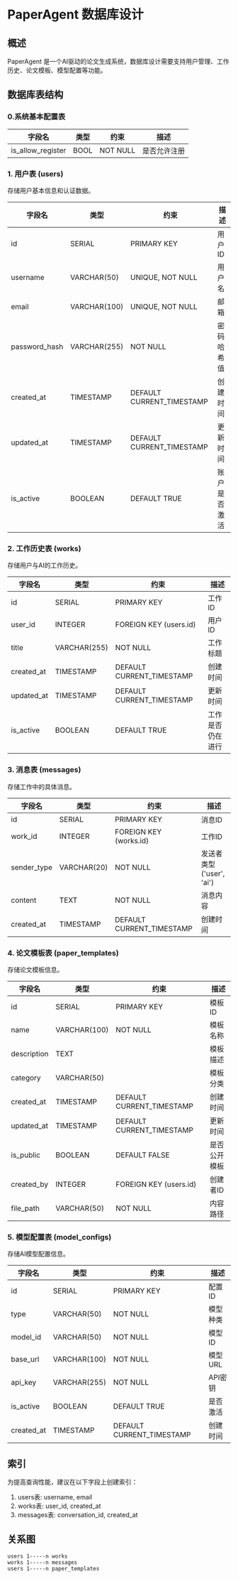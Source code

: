 # PaperAgent 数据库设计

## 概述

PaperAgent 是一个AI驱动的论文生成系统，数据库设计需要支持用户管理、工作历史、论文模板、模型配置等功能。

## 数据库表结构

### 0.系统基本配置表

| 字段名            | 类型 | 约束     | 描述         |
| ----------------- | ---- | -------- | ------------ |
| is_allow_register | BOOL | NOT NULL | 是否允许注册 |

### 1. 用户表 (users)

存储用户基本信息和认证数据。

| 字段名 | 类型 | 约束 | 描述 |
|-------|------|-----|-----|
| id | SERIAL | PRIMARY KEY | 用户ID |
| username | VARCHAR(50) | UNIQUE, NOT NULL | 用户名 |
| email | VARCHAR(100) | UNIQUE, NOT NULL | 邮箱 |
| password_hash | VARCHAR(255) | NOT NULL | 密码哈希值 |
| created_at | TIMESTAMP | DEFAULT CURRENT_TIMESTAMP | 创建时间 |
| updated_at | TIMESTAMP | DEFAULT CURRENT_TIMESTAMP | 更新时间 |
| is_active | BOOLEAN | DEFAULT TRUE | 账户是否激活 |

### 2. 工作历史表 (works)

存储用户与AI的工作历史。

| 字段名 | 类型 | 约束 | 描述 |
|-------|------|-----|-----|
| id | SERIAL | PRIMARY KEY | 工作ID |
| user_id | INTEGER | FOREIGN KEY (users.id) | 用户ID |
| title | VARCHAR(255) | NOT NULL | 工作标题 |
| created_at | TIMESTAMP | DEFAULT CURRENT_TIMESTAMP | 创建时间 |
| updated_at | TIMESTAMP | DEFAULT CURRENT_TIMESTAMP | 更新时间 |
| is_active | BOOLEAN | DEFAULT TRUE | 工作是否仍在进行 |

### 3. 消息表 (messages)

存储工作中的具体消息。

| 字段名 | 类型 | 约束 | 描述 |
|-------|------|-----|-----|
| id | SERIAL | PRIMARY KEY | 消息ID |
| work_id | INTEGER | FOREIGN KEY (works.id) | 工作ID |
| sender_type | VARCHAR(20) | NOT NULL | 发送者类型('user', 'ai') |
| content | TEXT | NOT NULL | 消息内容 |
| created_at | TIMESTAMP | DEFAULT CURRENT_TIMESTAMP | 创建时间 |

### 4. 论文模板表 (paper_templates)

存储论文模板信息。

| 字段名 | 类型 | 约束 | 描述 |
|-------|------|-----|-----|
| id | SERIAL | PRIMARY KEY | 模板ID |
| name | VARCHAR(100) | NOT NULL | 模板名称 |
| description | TEXT |  | 模板描述 |
| category | VARCHAR(50) |  | 模板分类 |
| created_at | TIMESTAMP | DEFAULT CURRENT_TIMESTAMP | 创建时间 |
| updated_at | TIMESTAMP | DEFAULT CURRENT_TIMESTAMP | 更新时间 |
| is_public | BOOLEAN | DEFAULT FALSE | 是否公开模板 |
| created_by | INTEGER | FOREIGN KEY (users.id) | 创建者ID |
| file_path | VARCHAR(50) | NOT NULL | 内容路径 |

### 5. 模型配置表 (model_configs)

存储AI模型配置信息。

| 字段名 | 类型 | 约束 | 描述 |
|-------|------|-----|-----|
| id | SERIAL | PRIMARY KEY | 配置ID |
| type | VARCHAR(50) | NOT NULL | 模型种类 |
| model_id | VARCHAR(50) | NOT NULL | 模型ID |
| base_url | VARCHAR(100) | NOT NULL | 模型URL |
| api_key | VARCHAR(255) | NOT NULL | API密钥 |
| is_active | BOOLEAN | DEFAULT TRUE | 是否激活 |
| created_at | TIMESTAMP | DEFAULT CURRENT_TIMESTAMP | 创建时间 |

## 索引

为提高查询性能，建议在以下字段上创建索引：

1. users表: username, email
2. works表: user_id, created_at
3. messages表: conversation_id, created_at

## 关系图

```
users 1-----n works
works 1-----n messages
users 1-----n paper_templates
```